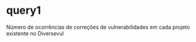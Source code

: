 # query1
Número de ocorrências de correções de vulnerabilidades em cada projeto existente no Diversevul
